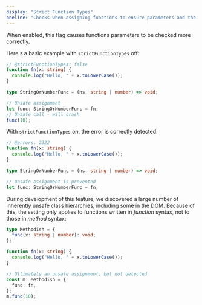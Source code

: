 ```yaml
---
display: "Strict Function Types"
oneline: "Checks when assigning functions to ensure parameters and the return values are subtype-compatible."
---
```


When enabled, this flag causes functions parameters to be checked more correctly.

Here's a basic example with `strictFunctionTypes` off:

```ts twoslash
// @strictFunctionTypes: false
function fn(x: string) {
  console.log("Hello, " + x.toLowerCase());
}

type StringOrNumberFunc = (ns: string | number) => void;

// Unsafe assignment
let func: StringOrNumberFunc = fn;
// Unsafe call - will crash
func(10);
```

With `strictFunctionTypes` _on_, the error is correctly detected:

```ts twoslash
// @errors: 2322
function fn(x: string) {
  console.log("Hello, " + x.toLowerCase());
}

type StringOrNumberFunc = (ns: string | number) => void;

// Unsafe assignment is prevented
let func: StringOrNumberFunc = fn;
```

During development of this feature, we discovered a large number of inherently unsafe class hierarchies, including some in the DOM.
Because of this, the setting only applies to functions written in _function_ syntax, not to those in _method_ syntax:

```ts twoslash
type Methodish = {
  func(x: string | number): void;
};

function fn(x: string) {
  console.log("Hello, " + x.toLowerCase());
}

// Ultimately an unsafe assignment, but not detected
const m: Methodish = {
  func: fn,
};
m.func(10);
```
